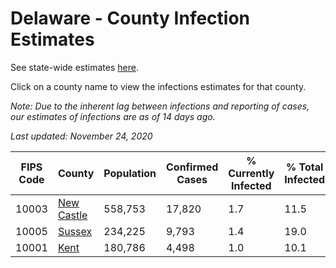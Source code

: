 # Delaware - County Infection Estimates

See state-wide estimates [here](/infections/us-de).

Click on a county name to view the infections estimates for that county.

*Note: Due to the inherent lag between infections and reporting of cases, our estimates of infections are as of 14 days ago.*

*Last updated: November 24, 2020*

|   FIPS Code |                   County |   Population |   Confirmed Cases |   % Currently Infected |   % Total Infected |
|-------------|--------------------------|--------------|-------------------|------------------------|--------------------|
|       10003 | [New Castle](new-castle) |      558,753 |            17,820 |                    1.7 |               11.5 |
|       10005 |         [Sussex](sussex) |      234,225 |             9,793 |                    1.4 |               19.0 |
|       10001 |             [Kent](kent) |      180,786 |             4,498 |                    1.0 |               10.1 |